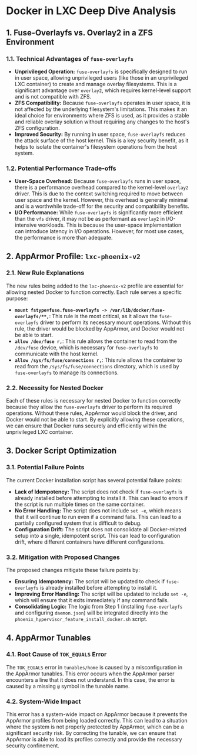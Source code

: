 # Docker in LXC Deep Dive Analysis

## 1. Fuse-Overlayfs vs. Overlay2 in a ZFS Environment

### 1.1. Technical Advantages of `fuse-overlayfs`

- **Unprivileged Operation:** `fuse-overlayfs` is specifically designed to run in user space, allowing unprivileged users (like those in an unprivileged LXC container) to create and manage overlay filesystems. This is a significant advantage over `overlay2`, which requires kernel-level support and is not compatible with ZFS.
- **ZFS Compatibility:** Because `fuse-overlayfs` operates in user space, it is not affected by the underlying filesystem's limitations. This makes it an ideal choice for environments where ZFS is used, as it provides a stable and reliable overlay solution without requiring any changes to the host's ZFS configuration.
- **Improved Security:** By running in user space, `fuse-overlayfs` reduces the attack surface of the host kernel. This is a key security benefit, as it helps to isolate the container's filesystem operations from the host system.

### 1.2. Potential Performance Trade-offs

- **User-Space Overhead:** Because `fuse-overlayfs` runs in user space, there is a performance overhead compared to the kernel-level `overlay2` driver. This is due to the context switching required to move between user space and the kernel. However, this overhead is generally minimal and is a worthwhile trade-off for the security and compatibility benefits.
- **I/O Performance:** While `fuse-overlayfs` is significantly more efficient than the `vfs` driver, it may not be as performant as `overlay2` in I/O-intensive workloads. This is because the user-space implementation can introduce latency in I/O operations. However, for most use cases, the performance is more than adequate.

## 2. AppArmor Profile: `lxc-phoenix-v2`

### 2.1. New Rule Explanations

The new rules being added to the `lxc-phoenix-v2` profile are essential for allowing nested Docker to function correctly. Each rule serves a specific purpose:

- **`mount fstype=fuse.fuse-overlayfs -> /var/lib/docker/fuse-overlayfs/**,`**: This rule is the most critical, as it allows the `fuse-overlayfs` driver to perform its necessary mount operations. Without this rule, the driver would be blocked by AppArmor, and Docker would not be able to start.
- **`allow /dev/fuse r,`**: This rule allows the container to read from the `/dev/fuse` device, which is necessary for `fuse-overlayfs` to communicate with the host kernel.
- **`allow /sys/fs/fuse/connections r,`**: This rule allows the container to read from the `/sys/fs/fuse/connections` directory, which is used by `fuse-overlayfs` to manage its connections.

### 2.2. Necessity for Nested Docker

Each of these rules is necessary for nested Docker to function correctly because they allow the `fuse-overlayfs` driver to perform its required operations. Without these rules, AppArmor would block the driver, and Docker would not be able to start. By explicitly allowing these operations, we can ensure that Docker runs securely and efficiently within the unprivileged LXC container.

## 3. Docker Script Optimization

### 3.1. Potential Failure Points

The current Docker installation script has several potential failure points:

- **Lack of Idempotency:** The script does not check if `fuse-overlayfs` is already installed before attempting to install it. This can lead to errors if the script is run multiple times on the same container.
- **No Error Handling:** The script does not include `set -e`, which means that it will continue to run even if a command fails. This can lead to a partially configured system that is difficult to debug.
- **Configuration Drift:** The script does not consolidate all Docker-related setup into a single, idempotent script. This can lead to configuration drift, where different containers have different configurations.

### 3.2. Mitigation with Proposed Changes

The proposed changes mitigate these failure points by:

- **Ensuring Idempotency:** The script will be updated to check if `fuse-overlayfs` is already installed before attempting to install it.
- **Improving Error Handling:** The script will be updated to include `set -e`, which will ensure that it exits immediately if any command fails.
- **Consolidating Logic:** The logic from Step 1 (installing `fuse-overlayfs` and configuring `daemon.json`) will be integrated directly into the `phoenix_hypervisor_feature_install_docker.sh` script.

## 4. AppArmor Tunables

### 4.1. Root Cause of `TOK_EQUALS` Error

The `TOK_EQUALS` error in `tunables/home` is caused by a misconfiguration in the AppArmor tunables. This error occurs when the AppArmor parser encounters a line that it does not understand. In this case, the error is caused by a missing `@` symbol in the tunable name.

### 4.2. System-Wide Impact

This error has a system-wide impact on AppArmor because it prevents the AppArmor profiles from being loaded correctly. This can lead to a situation where the system is not properly protected by AppArmor, which can be a significant security risk. By correcting the tunable, we can ensure that AppArmor is able to load its profiles correctly and provide the necessary security confinement.